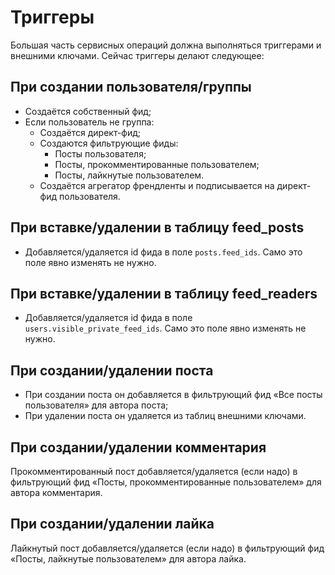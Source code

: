# Триггеры

Большая часть сервисных операций должна выполняться триггерами и внешними ключами. Сейчас триггеры делают следующее:

## При создании пользователя/группы

- Создаётся собственный фид;
- Если пользователь не группа:
    + Создаётся директ-фид;
    + Создаются фильтрующие фиды:
        * Посты пользователя;
        * Посты, прокомментированные пользователем;
        * Посты, лайкнутые пользователем.
    + Создаётся агрегатор френдленты и подписывается на директ-фид пользователя.

## При вставке/удалении в таблицу feed_posts

- Добавляется/удаляется id фида в поле `posts.feed_ids`. Само это поле явно изменять не нужно.

## При вставке/удалении в таблицу feed_readers

- Добавляется/удаляется id фида в поле `users.visible_private_feed_ids`. Само это поле явно изменять не нужно.

## При создании/удалении поста

- При создании поста он добавляется в фильтрующий фид «Все посты пользователя» для автора поста;
- При удалении поста он удаляется из таблиц внешними ключами.

## При создании/удалении комментария

Прокомментированный пост добавляется/удаляется (если надо) в фильтрующий фид «Посты, прокомментированные пользователем» для автора комментария.

## При создании/удалении лайка

Лайкнутый пост добавляется/удаляется (если надо) в фильтрующий фид «Посты, лайкнутые пользователем» для автора лайка.